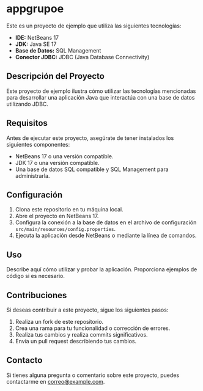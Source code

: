 # appgrupoe

Este es un proyecto de ejemplo que utiliza las siguientes tecnologías:

- **IDE:** NetBeans 17
- **JDK:** Java SE 17
- **Base de Datos:** SQL Management
- **Conector JDBC:** JDBC (Java Database Connectivity)

## Descripción del Proyecto

Este proyecto de ejemplo ilustra cómo utilizar las tecnologías mencionadas para desarrollar una aplicación Java que interactúa con una base de datos utilizando JDBC.

## Requisitos

Antes de ejecutar este proyecto, asegúrate de tener instalados los siguientes componentes:

- NetBeans 17 o una versión compatible.
- JDK 17 o una versión compatible.
- Una base de datos SQL compatible y SQL Management para administrarla.

## Configuración

1. Clona este repositorio en tu máquina local.
2. Abre el proyecto en NetBeans 17.
3. Configura la conexión a la base de datos en el archivo de configuración `src/main/resources/config.properties`.
4. Ejecuta la aplicación desde NetBeans o mediante la línea de comandos.

## Uso

Describe aquí cómo utilizar y probar la aplicación. Proporciona ejemplos de código si es necesario.

## Contribuciones

Si deseas contribuir a este proyecto, sigue los siguientes pasos:

1. Realiza un fork de este repositorio.
2. Crea una rama para tu funcionalidad o corrección de errores.
3. Realiza tus cambios y realiza commits significativos.
4. Envía un pull request describiendo tus cambios.

## Contacto

Si tienes alguna pregunta o comentario sobre este proyecto, puedes contactarme en [correo@example.com](mailto:correo@example.com).

